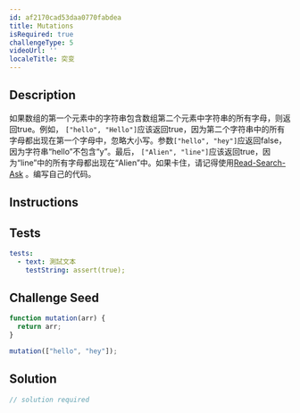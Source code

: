 ```yaml
---
id: af2170cad53daa0770fabdea
title: Mutations
isRequired: true
challengeType: 5
videoUrl: ''
localeTitle: 突变
---
```


## Description
<section id="description">如果数组的第一个元素中的字符串包含数组第二个元素中字符串的所有字母，则返回true。例如， <code>[&quot;hello&quot;, &quot;Hello&quot;]</code>应该返回true，因为第二个字符串中的所有字母都出现在第一个字母中，忽略大小写。参数<code>[&quot;hello&quot;, &quot;hey&quot;]</code>应返回false，因为字符串“hello”不包含“y”。最后， <code>[&quot;Alien&quot;, &quot;line&quot;]</code>应该返回true，因为“line”中的所有字母都出现在“Alien”中。如果卡住，请记得使用<a href="http://forum.freecodecamp.org/t/how-to-get-help-when-you-are-stuck/19514" target="_blank">Read-Search-Ask</a> 。编写自己的代码。 </section>

## Instructions
<section id="instructions">
</section>

## Tests
<section id='tests'>

```yml
tests:
  - text: 測試文本
    testString: assert(true);

```

</section>

## Challenge Seed
<section id='challengeSeed'>

<div id='js-seed'>

```js
function mutation(arr) {
  return arr;
}

mutation(["hello", "hey"]);

```

</div>



</section>

## Solution
<section id='solution'>

```js
// solution required
```
</section>
